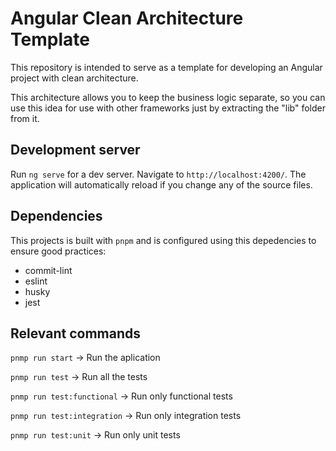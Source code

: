 # Angular Clean Architecture Template

This repository is intended to serve as a template for developing an Angular project with clean architecture.

This architecture allows you to keep the business logic separate, so you can use this idea for use with other frameworks just by extracting the "lib" folder from it.

## Development server

Run `ng serve` for a dev server. Navigate to `http://localhost:4200/`. The application will automatically reload if you change any of the source files.

## Dependencies

This projects is built with `pnpm` and is configured using this depedencies to ensure good practices:

- commit-lint
- eslint
- husky
- jest

## Relevant commands

`pnmp run start` -> Run the aplication

`pnmp run test` -> Run all the tests

`pnmp run test:functional` -> Run only functional tests

`pnmp run test:integration` -> Run only integration tests

`pnmp run test:unit` -> Run only unit tests
